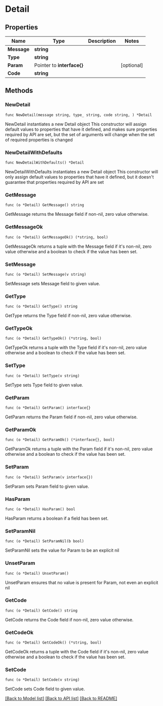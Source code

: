 # Detail

## Properties

Name | Type | Description | Notes
------------ | ------------- | ------------- | -------------
**Message** | **string** |  | 
**Type** | **string** |  | 
**Param** | Pointer to **interface{}** |  | [optional] 
**Code** | **string** |  | 

## Methods

### NewDetail

`func NewDetail(message string, type_ string, code string, ) *Detail`

NewDetail instantiates a new Detail object
This constructor will assign default values to properties that have it defined,
and makes sure properties required by API are set, but the set of arguments
will change when the set of required properties is changed

### NewDetailWithDefaults

`func NewDetailWithDefaults() *Detail`

NewDetailWithDefaults instantiates a new Detail object
This constructor will only assign default values to properties that have it defined,
but it doesn't guarantee that properties required by API are set

### GetMessage

`func (o *Detail) GetMessage() string`

GetMessage returns the Message field if non-nil, zero value otherwise.

### GetMessageOk

`func (o *Detail) GetMessageOk() (*string, bool)`

GetMessageOk returns a tuple with the Message field if it's non-nil, zero value otherwise
and a boolean to check if the value has been set.

### SetMessage

`func (o *Detail) SetMessage(v string)`

SetMessage sets Message field to given value.


### GetType

`func (o *Detail) GetType() string`

GetType returns the Type field if non-nil, zero value otherwise.

### GetTypeOk

`func (o *Detail) GetTypeOk() (*string, bool)`

GetTypeOk returns a tuple with the Type field if it's non-nil, zero value otherwise
and a boolean to check if the value has been set.

### SetType

`func (o *Detail) SetType(v string)`

SetType sets Type field to given value.


### GetParam

`func (o *Detail) GetParam() interface{}`

GetParam returns the Param field if non-nil, zero value otherwise.

### GetParamOk

`func (o *Detail) GetParamOk() (*interface{}, bool)`

GetParamOk returns a tuple with the Param field if it's non-nil, zero value otherwise
and a boolean to check if the value has been set.

### SetParam

`func (o *Detail) SetParam(v interface{})`

SetParam sets Param field to given value.

### HasParam

`func (o *Detail) HasParam() bool`

HasParam returns a boolean if a field has been set.

### SetParamNil

`func (o *Detail) SetParamNil(b bool)`

 SetParamNil sets the value for Param to be an explicit nil

### UnsetParam
`func (o *Detail) UnsetParam()`

UnsetParam ensures that no value is present for Param, not even an explicit nil
### GetCode

`func (o *Detail) GetCode() string`

GetCode returns the Code field if non-nil, zero value otherwise.

### GetCodeOk

`func (o *Detail) GetCodeOk() (*string, bool)`

GetCodeOk returns a tuple with the Code field if it's non-nil, zero value otherwise
and a boolean to check if the value has been set.

### SetCode

`func (o *Detail) SetCode(v string)`

SetCode sets Code field to given value.



[[Back to Model list]](../README.md#documentation-for-models) [[Back to API list]](../README.md#documentation-for-api-endpoints) [[Back to README]](../README.md)


